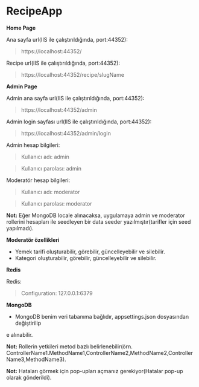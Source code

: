 # RecipeApp

**Home Page**

Ana sayfa url(IIS ile çalıştırıldığında, port:44352):
>https://localhost:44352/

Recipe url(IIS ile çalıştırıldığında, port:44352):
>https://localhost:44352/recipe/slugName


**Admin Page**

Admin ana sayfa url(IIS ile çalıştırıldığında, port:44352):
>https://localhost:44352/admin

Admin login sayfası url(IIS ile çalıştırıldığında, port:44352):
>https://localhost:44352/admin/login

Admin hesap bilgileri:
>Kullanıcı adı: admin

>Kullanıcı parolası: admin

Moderatör hesap bilgileri:
>Kullanıcı adı: moderator

>Kullanıcı parolası: moderator

**Not:** Eğer MongoDB locale alınacaksa, uygulamaya admin ve moderator rollerini hesapları ile seedleyen bir data seeder yazılmıştır(tarifler için seed yapılmadı).

**Moderatör özellikleri**

- Yemek tarifi oluşturabilir, görebilir, güncelleyebilir ve silebilir.
- Kategori oluşturabilir, görebilir, güncelleyebilir ve silebilir.


**Redis**

Redis:
>Configuration: 127.0.0.1:6379

**MongoDB**

- MongoDB benim veri tabanıma bağlıdır, appsettings.json dosyasından değiştirilip 

e alınabilir.

**Not:** Rollerin yetkileri metod bazlı belirlenebilir(örn. ControllerName1.MethodName1,ControllerName2,MethodName2,ControllerName3,MethodName3).

**Not:** Hataları görmek için pop-upları açmanız gerekiyor(Hatalar pop-up olarak gönderildi).
